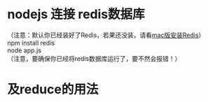 # nodejs 连接 redis数据库
（注意：默认你已经装好了Redis，若果还没装，请看<a href="https://www.cnblogs.com/feijl/p/6879929.html">mac版安装Redis</a>）<br>
npm install redis<br>
node app.js<br>
（注意，要确保你已经将redis数据库运行了，要不然会报错！）
# 及reduce的用法